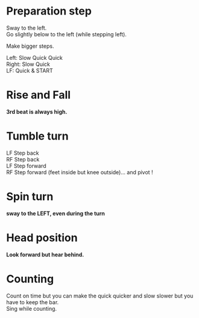 # Preparation step  
  
Sway to the left.  
Go slightly below to the left (while stepping left).  
  
Make bigger steps.  
  
Left: Slow Quick Quick  
Right: Slow Quick  
LF: Quick & START  
  
# Rise and Fall  
  
**3rd beat is always high.**  
  
# Tumble turn  
  
LF Step back  
RF Step back  
LF Step forward  
RF Step forward (feet inside but knee outside)... and pivot !  
  
# Spin turn  
  
**sway to the LEFT, even during the turn**  
  
# Head position  
  
**Look forward but hear behind.**  
  
# Counting  
  
Count on time but you can make the quick quicker and slow slower but you have to keep the bar.  
Sing while counting.  
